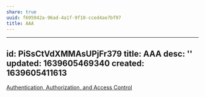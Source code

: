```yaml
---
share: true
uuid: f695942a-96ad-4a1f-9f10-cced4ae7bf97
title: AAA
---
```

---
id: PiSsCtVdXMMAsUPjFr379
title: AAA
desc: ''
updated: 1639605469340
created: 1639605411613
---

[Authentication, Authorization, and Access Control](https://docs.oracle.com/cd/B14117_01/server.101/q20201/howto/auth.html)